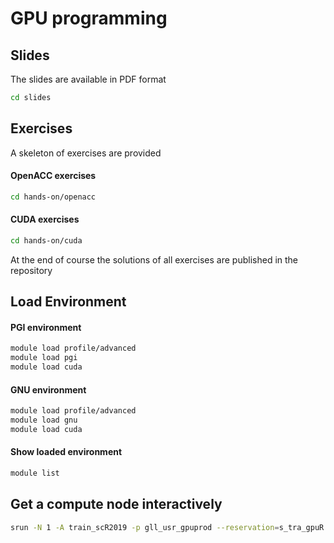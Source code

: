# GPU programming

## Slides

The slides are available in PDF format
```bash
cd slides
```

## Exercises

A skeleton of exercises are provided

#### OpenACC exercises

```bash
cd hands-on/openacc
```

#### CUDA exercises

```bash
cd hands-on/cuda
```

At the end of course the solutions of all exercises are published in the repository

## Load Environment

#### PGI environment

```bash
module load profile/advanced
module load pgi
module load cuda
```

#### GNU environment

```bash
module load profile/advanced
module load gnu
module load cuda
```

#### Show loaded environment
```bash
module list
```

## Get a compute node interactively

```bash
srun -N 1 -A train_scR2019 -p gll_usr_gpuprod --reservation=s_tra_gpuR --gres=gpu:kepler:1 --pty /bin/bash
```


